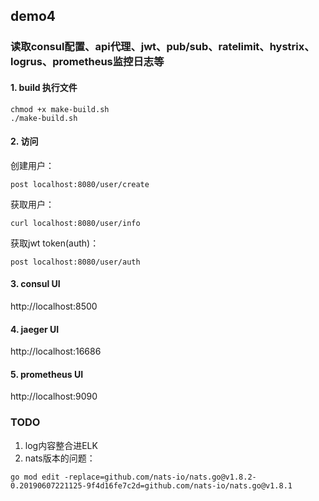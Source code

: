 ## demo4
### 读取consul配置、api代理、jwt、pub/sub、ratelimit、hystrix、logrus、prometheus监控日志等


#### 1. build 执行文件
```
chmod +x make-build.sh
./make-build.sh
```

#### 2. 访问

创建用户：
```
post localhost:8080/user/create 
```
获取用户：
```
curl localhost:8080/user/info
```
获取jwt token(auth)：
```
post localhost:8080/user/auth
```

#### 3. consul UI
http://localhost:8500

#### 4. jaeger UI
http://localhost:16686

#### 5. prometheus UI
http://localhost:9090

### TODO
1. log内容整合进ELK
2. nats版本的问题：
```
go mod edit -replace=github.com/nats-io/nats.go@v1.8.2-0.20190607221125-9f4d16fe7c2d=github.com/nats-io/nats.go@v1.8.1
```

